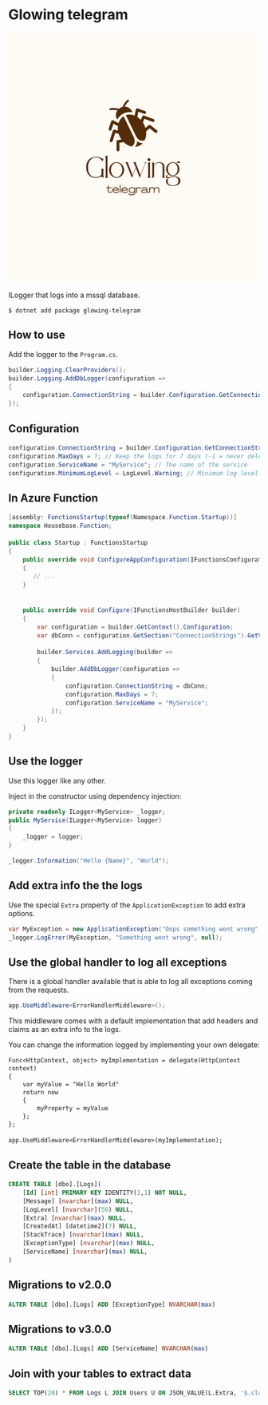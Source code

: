 # Glowing telegram

![](./glowing-telegram/logo/logo.png)

ILogger that logs into a mssql database.

```
$ dotnet add package glowing-telegram
```

## How to use
Add the logger to the `Program.cs`.

```cs
builder.Logging.ClearProviders();
builder.Logging.AddDbLogger(configuration =>
{
    configuration.ConnectionString = builder.Configuration.GetConnectionString("DefaultConnection");
});
```

## Configuration

```cs
configuration.ConnectionString = builder.Configuration.GetConnectionString("DefaultConnection");
configuration.MaxDays = 7; // Keep the logs for 7 days (-1 = never delete logs)
configuration.ServiceName = "MyService"; // The name of the service
configuration.MinimumLogLevel = LogLevel.Warning; // Minimum log level
```

## In Azure Function

```cs
[assembly: FunctionsStartup(typeof(Namespace.Function.Startup))]
namespace Housebase.Function;

public class Startup : FunctionsStartup
{
    public override void ConfigureAppConfiguration(IFunctionsConfigurationBuilder builder)
    {
       // ...
    }


    public override void Configure(IFunctionsHostBuilder builder)
    {
        var configuration = builder.GetContext().Configuration;
        var dbConn = configuration.GetSection("ConnectionStrings").GetValue<string>("Db");

        builder.Services.AddLogging(builder =>
        {
            builder.AddDbLogger(configuration =>
            {
                configuration.ConnectionString = dbConn;
                configuration.MaxDays = 7;
                configuration.ServiceName = "MyService";
            });
        });
    }
}
```

## Use the logger

Use this logger like any other.

Inject in the constructor using dependency injection:

```cs
private readonly ILogger<MyService> _logger;
public MyService(ILogger<MyService> logger)
{
    _logger = logger;
}
```

```cs
_logger.Information("Hello {Name}", "World");
```

## Add extra info the the logs

Use the special `Extra` property of the `ApplicationException` to add extra options.

```cs
var MyException = new ApplicationException("Oops something went wrong", new { myExtraProperty = "MyValue" });
_logger.LogError(MyException, "Something went wrong", null);
```

## Use the global handler to log all exceptions

There is a global handler available that is able to log all exceptions coming from the requests.

```cs
app.UseMiddleware<ErrorHandlerMiddleware>();
```
This middleware comes with a default implementation that add headers and claims as an extra info to the logs.

You can change the information logged by implementing your own delegate:

```
Func<HttpContext, object> myImplementation = delegate(HttpContext context)
{
    var myValue = "Hello World"
    return new 
    {
        myProperty = myValue
    };
};

app.UseMiddleware<ErrorHandlerMiddleware>(myImplementation);
```

## Create the table in the database

```sql
CREATE TABLE [dbo].[Logs](
	[Id] [int] PRIMARY KEY IDENTITY(1,1) NOT NULL,
	[Message] [nvarchar](max) NULL,
	[LogLevel] [nvarchar](50) NULL,
	[Extra] [nvarchar](max) NULL,
	[CreatedAt] [datetime2](7) NULL,
	[StackTrace] [nvarchar](max) NULL,
	[ExceptionType] [nvarchar](max) NULL,
	[ServiceName] [nvarchar](max) NULL,
)
```

## Migrations to v2.0.0

```sql
ALTER TABLE [dbo].[Logs] ADD [ExceptionType] NVARCHAR(max)
```

## Migrations to v3.0.0

```sql
ALTER TABLE [dbo].[Logs] ADD [ServiceName] NVARCHAR(max)
```

## Join with your tables to extract data

```sql
SELECT TOP(20) * FROM Logs L JOIN Users U ON JSON_VALUE(L.Extra, '$.claims.userId') = U.Id WHERE U.Id = 25
```
